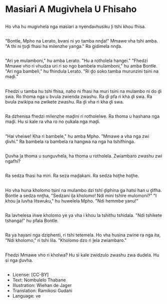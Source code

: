 # Masiari A Mugivhela U Fhisaho

##
Ho vha hu mugivhela nga masiari a nyendavhusiku ḽi tshi khou fhisa.

##
"Bontle, Mpho na Lerato, bvani ni yo tamba nnḓa!" Mmawe vha tshi amba. "A thi ni ṱoḓi fhasi ha milenzhe yanga." Ra gidimela nnḓa.

##
"Ari ye mulamboni," hu amba Lerato. "Hu a rotholela hangei." "Fhedzi Mmawe vho ri vhudza uri ri so ngo bambela mulamboni," hu amba Bontle. "Ari nga bambeli," hu fhindula Lerato. "Ri ḓo soko tamba murunzini tsini na maḓi."

##
Fhedzi u tamba hu tshi fhisa, naho ni fhasi ha muri tsini na mulambo ni do ḓi swa. Ro thoma nga u bvula zwienda zwashu. Ra ḓi pfa ri kha ḓi swa. Ra bvula zwikipa na zwikete zwashu. Ra ḓi vha ri kha ḓi swa.

##
Ra dzhenisa fhedzi milenzhe maḓini ri rotholelwe. Ra thoma u hashana nga maḓi. Hu si kale ra vha ro no ṋukala nga maḓi.

##
"Hai vheiwe! Kha ri bambele," hu amba Mpho. "Mmawe a vha nga zwi ḓivhi." Ra bambela ra bambela ra hangwa na nga ha tshifhinga.

##
Ḓuvha ḽa thoma u sunguvhela, ha thoma u rotholela. Zwiambaro zwashu zwi ngafhi?

##
Ra sedza fhasi ha miri. Ra seza maḓakani. Ra sedza hoṱhe hoṱhe.

##
Ho vha huna kholomo tsini na mulambo dzi tshi ḓiphina ga hatsi han u ḓifha. Bontle a sedza nnṱha, "Sedzani iḽa kholomo! Ndi mini tshire mulomoni?" "I khou ḽa luvha litswuku," hu huwelela Mpho. "Ndi hemmbe yanu!"

##
Ra lavhelesa iṅwe kholomo ye ya vha i khou la tshithu tshidala. "Ndi tshikete tshanga!" hu pfala Bontle.

##
Ra ya hayani nga dziphenti, ri tshi tetemela. Ho vha husina zwine ra nga ita, "Ndi kholomo," ri tshi lila. "Kholomo dzo ri ḽela zwiambaro."

##
Fhedzi Mmawe vho ri kholwa? Hu si kale zwidzulo zwashu zwa dudela. Hu si nga ḓuvha.

##
* License: [CC-BY]
* Text: Nombulelo Thabane
* Illustration: Wiehan de Jager
* Translation: Ramikosi Gudani
* Language: ve
